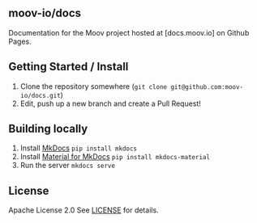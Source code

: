 ## moov-io/docs

Documentation for the Moov project hosted at [docs.moov.io] on Github Pages. 

## Getting Started / Install

1. Clone the repository somewhere (`git clone git@github.com:moov-io/docs.git`)
1. Edit, push up a new branch and create a Pull Request!

## Building locally

1. Install [MkDocs](https://www.mkdocs.org/) `pip install mkdocs`
1. Install [Material for MkDocs](https://squidfunk.github.io/mkdocs-material/) `pip install mkdocs-material`
1. Run the server `mkdocs serve`
 
## License

Apache License 2.0 See [LICENSE](LICENSE) for details.
